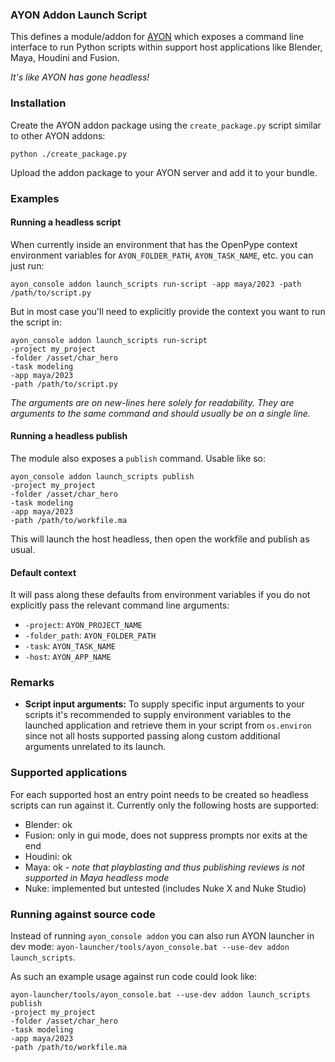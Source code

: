 ### AYON Addon Launch Script

This defines a module/addon for [AYON](https://ayon.ynput.io/) which exposes a command line 
interface to run Python scripts within support host applications like Blender,
Maya, Houdini and Fusion.

_It's like AYON has gone headless!_

### Installation

Create the AYON addon package using the `create_package.py` script similar to other AYON addons:
```
python ./create_package.py
```

Upload the addon package to your AYON server and add it to your bundle.

### Examples

#### Running a headless script

When currently inside an environment that has the OpenPype context environment
variables for `AYON_FOLDER_PATH`, `AYON_TASK_NAME`, etc. you can just run:

```shell
ayon_console addon launch_scripts run-script -app maya/2023 -path /path/to/script.py
```

But in most case you'll need to explicitly provide the context you want to run
the script in:
```shell
ayon_console addon launch_scripts run-script 
-project my_project
-folder /asset/char_hero
-task modeling
-app maya/2023 
-path /path/to/script.py
```
_The arguments are on new-lines here solely for readability. They are arguments
to the same command and should usually be on a single line._

#### Running a headless publish

The module also exposes a `publish` command. Usable like so:

```shell
ayon_console addon launch_scripts publish
-project my_project
-folder /asset/char_hero
-task modeling
-app maya/2023 
-path /path/to/workfile.ma
```

This will launch the host headless, then open the workfile and publish as usual.


#### Default context

It will pass along these defaults from environment variables if you
do not explicitly pass the relevant command line arguments:
- `-project`: `AYON_PROJECT_NAME`
- `-folder_path`: `AYON_FOLDER_PATH`
- `-task`: `AYON_TASK_NAME`
- `-host`: `AYON_APP_NAME`

### Remarks

- **Script input arguments:** To supply specific input arguments to your scripts it's recommended to supply
environment variables to the launched application and retrieve them in your script
from `os.environ` since not all hosts supported passing along custom additional arguments unrelated to its launch.

### Supported applications

For each supported host an entry point needs to be created so headless scripts
can run against it. Currently only the following hosts are supported:

- Blender: ok
- Fusion: only in gui mode, does not suppress prompts nor exits at the end
- Houdini: ok
- Maya: ok - _note that playblasting and thus publishing reviews is not supported in Maya headless mode_
- Nuke: implemented but untested (includes Nuke X and Nuke Studio)

### Running against source code

Instead of running `ayon_console addon` you can also run AYON launcher in dev mode: `ayon-launcher/tools/ayon_console.bat --use-dev addon launch_scripts`. 

As such an example usage against run code could look like:

```shell
ayon-launcher/tools/ayon_console.bat --use-dev addon launch_scripts publish
-project my_project
-folder /asset/char_hero
-task modeling
-app maya/2023 
-path /path/to/workfile.ma
```
